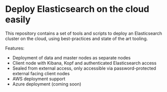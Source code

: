 # Deploy Elasticsearch on the cloud easily

This repository contains a set of tools and scripts to deploy an Elasticsearch cluster on the cloud, using best-practices and state of the art tooling.

Features:

* Deployment of data and master nodes as separate nodes
* Client node with Kibana, Kopf and authenticated Elasticsearch access
* Sealed from external access, only accessible via password-protected external facing client nodes
* AWS deployment support
* Azure deployment (coming soon)